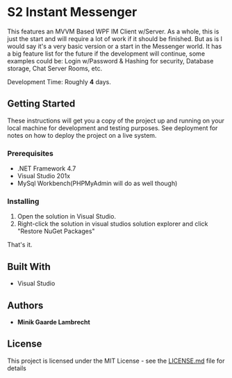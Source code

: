 # S2 Instant Messenger

This features an MVVM Based WPF IM Client w/Server. As a whole, this is just the start and will require a lot of work if it should be finished. But as is I would say it's a very basic version or a start in the Messenger world. It has a big feature list for the future if the development will continue, some examples could be: Login w/Password & Hashing for security, Database storage, Chat Server Rooms, etc.

Development Time: Roughly **4** days.

## Getting Started

These instructions will get you a copy of the project up and running on your local machine for development and testing purposes. See deployment for notes on how to deploy the project on a live system.

### Prerequisites

* .NET Framework 4.7
* Visual Studio 201x
* MySql Workbench(PHPMyAdmin will do as well though)

### Installing

1. Open the solution in Visual Studio.
2. Right-click the solution in visual studios solution explorer and click "Restore NuGet Packages"

That's it.

## Built With

* Visual Studio


## Authors

* **Minik Gaarde Lambrecht**

## License

This project is licensed under the MIT License - see the [LICENSE.md](LICENSE.md) file for details
